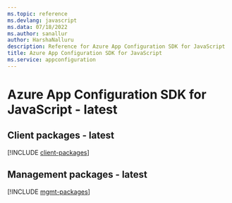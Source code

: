 ```yaml
---
ms.topic: reference
ms.devlang: javascript
ms.data: 07/18/2022
ms.author: sanallur
author: HarshaNalluru
description: Reference for Azure App Configuration SDK for JavaScript
title: Azure App Configuration SDK for JavaScript
ms.service: appconfiguration
---
```

# Azure App Configuration SDK for JavaScript - latest

## Client packages - latest
[!INCLUDE [client-packages](app-configuration-client-index.md)]
## Management packages - latest
[!INCLUDE [mgmt-packages](app-configuration-mgmt-index.md)]
